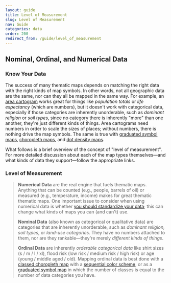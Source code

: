 ```yaml
---
layout: guide
title: Level of Measurement
slug: Level of Measurement
nav: Guide
categories: data
order: 200
redirect_from: /guide/level_of_measurement
---
```


## Nominal, Ordinal, and Numerical Data

### Know Your Data

The success of many thematic maps depends on matching the right data with the right kinds of map symbols. In other words, not all geographic data are the same, nor can they all be mapped in the same way. For example, an [area cartogram](../univariate/cartograms) works great for things like _population totals_ or _life expectancy_ (which are numbers), but it doesn't work with categorical data, especially if those categories are inherently unorderable, such as _dominant religion_ or _soil types_, since no category there is inherently "more" than one another, they're just different kinds of things. Area cartograms need numbers in order to scale the sizes of places; without numbers, there is nothing drive the map symbols. The same is true with [graduated symbol maps](../univariate/proportional-symbols), [choropleth maps](../univariate/choropleth), and [dot density maps](../univariate/dot-density).

What follows is a brief overview of the concept of "level of measurement". For more detailed discussion about each of the map types themselves—and what kinds of data they support—follow the appropriate links.

### Level of Measurement

> **Numerical Data** are the real engine that fuels thematic maps. Anything that can be counted (e.g., people, barrels of oil) or measured (e.g., temperature, income) makes for great thematic thematic maps. One important issue to consider when using numerical data is whether [you should standardize your data](../data/standardizing-data); this can change what kinds of maps you can (and can't) use.
> 
> **Nominal Data** (also known as categorical or qualitative data) are categories that are inherently unorderable, such as _dominant religion, soil types_, or _land-use categories_. They have no numbers attached to them, nor are they rankable—they're merely _different kinds of things_.
> 
> **Ordinal Data** are inherently _orderable categorical data_ like shirt sizes (s / m / l / xl), flood risk (low risk / medium risk / high risk) or age (young / middle aged / old). Mapping ordinal data is best done with a [classed choropleth map](../univariate/choropleth) with a [sequential color scheme](../general/using-colors-on-maps), or as a [graduated symbol map](../univariate/proportional-symbols) in which the number of classes is equal to the number of data categories you have.
